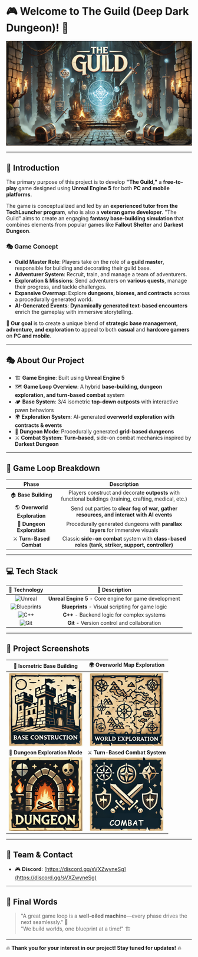 # 🎮 Welcome to **The Guild (Deep Dark Dungeon)!** 🚀

![Game Concept](https://github.com/ErenratZeng/ErenratZeng.github.io/blob/main/assets/img/gallery/wechat_2025-03-07_203004_920.png)

---

## 🏰 Introduction

The primary purpose of this project is to develop **"The Guild,"** a **free-to-play** game designed using **Unreal Engine 5** for both **PC and mobile platforms**. 

The game is conceptualized and led by an **experienced tutor from the TechLauncher program**, who is also a **veteran game developer**. "The Guild" aims to create an engaging **fantasy base-building simulation** that combines elements from popular games like **Fallout Shelter** and **Darkest Dungeon**.

### 🎭 **Game Concept**
- **Guild Master Role**: Players take on the role of a **guild master**, responsible for building and decorating their guild base.
- **Adventurer System**: Recruit, train, and manage a team of adventurers.
- **Exploration & Missions**: Send adventurers on **various quests**, manage their progress, and tackle challenges.
- **Expansive Overmap**: Explore **dungeons, biomes, and contracts** across a procedurally generated world.
- **AI-Generated Events**: **Dynamically generated text-based encounters** enrich the gameplay with immersive storytelling.

**🔹 Our goal** is to create a unique blend of **strategic base management, adventure, and exploration** to appeal to both **casual** and **hardcore gamers** on **PC and mobile**.

---

## 🎭 About Our Project

- 🏗 **Game Engine**: Built using **Unreal Engine 5**
- 🗺 **Game Loop Overview**: A hybrid **base-building, dungeon exploration, and turn-based combat** system
- 🏕 **Base System**: 3/4 isometric **top-down outposts** with interactive pawn behaviors
- 🌍 **Exploration System**: AI-generated **overworld exploration with contracts & events**
- 🏰 **Dungeon Mode**: Procedurally generated **grid-based dungeons**
- ⚔ **Combat System**: **Turn-based**, side-on combat mechanics inspired by **Darkest Dungeon**

---

## 🔄 Game Loop Breakdown

| **Phase** | **Description** |
|:---------:|:--------------:|
| 🏠 **Base Building** | Players construct and decorate **outposts** with functional buildings (training, crafting, medical, etc.) |
| 🌎 **Overworld Exploration** | Send out parties to **clear fog of war, gather resources, and interact with AI events** |
| 🏰 **Dungeon Exploration** | Procedurally generated dungeons with **parallax layers** for immersive visuals |
| ⚔ **Turn-Based Combat** | Classic **side-on combat** system with **class-based roles (tank, striker, support, controller)** |

---

## 💻 Tech Stack

| 🔧 **Technology** | 🚀 **Description** |
|:----------------:|:------------------:|
| ![Unreal](https://img.icons8.com/color/48/000000/unreal-engine.png) | **Unreal Engine 5** - Core engine for game development |
| ![Blueprints](https://img.icons8.com/color/48/000000/flow-chart.png) | **Blueprints** - Visual scripting for game logic |
| ![C++](https://img.icons8.com/color/48/000000/c-plus-plus-logo.png) | **C++** - Backend logic for complex systems |
| ![Git](https://img.icons8.com/color/48/000000/git.png) | **Git** - Version control and collaboration |

---

## 📸 Project Screenshots

| 🌟 **Isometric Base Building** | 🌍 **Overworld Map Exploration** |
|:-----------------------------:|:------------------------------:|
| <img src="https://github.com/ErenratZeng/ErenratZeng.github.io/blob/main/assets/img/gallery/WechatIMG2340.jpg" width="200" height="200"> | <img src="https://github.com/ErenratZeng/ErenratZeng.github.io/blob/main/assets/img/gallery/WechatIMG2339.jpg" width="200" height="200"> |
| 🏰 **Dungeon Exploration Mode** | ⚔ **Turn-Based Combat System** |
| <img src="https://github.com/ErenratZeng/ErenratZeng.github.io/blob/main/assets/img/gallery/WechatIMG2342.jpg" width="200" height="200"> | <img src="https://github.com/ErenratZeng/ErenratZeng.github.io/blob/main/assets/img/gallery/WechatIMG2341.jpg" width="200" height="200"> |

---

## 🤝 Team & Contact

- 🎮 **Discord**: [https://discord.gg/sVXZwyneSg](https://discord.gg/sVXZwyneSg)

---

## 🎉 Final Words

> "A great game loop is a **well-oiled machine**—every phase drives the next seamlessly." 🔄  
> "We build worlds, one blueprint at a time!" 🏗

---

🔥 **Thank you for your interest in our project! Stay tuned for updates!** 🔥

